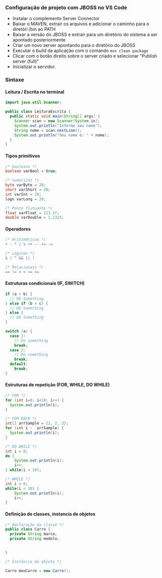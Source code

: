 ### Configuração de projeto com JBOSS no VS Code

- Instalar o complemento Server Connector
- Baixar o MAVEN, extrair os arquivos e adicionar o caminho para o diretóri /bin ao PATH
- Baixar a versão do JBOSS e extrair para um diretório do sistema a ser apontado posteriormente
- Criar um novo server apontando para o diretório do JBOSS
- Executar o build da aplicação com o comando `mvn clean package`
- Clicar com o botão direito sobre o server criado e selecionar "Publish server (full)"
- Inicializar o servidor.

### Sintaxe

#### Leitura / Escrita no terminal
```java
import java.util.Scanner;

public class LeituraEscrita {
  public static void main(String[] args) {
    Scanner scan = new Scanner(System.in);
    System.out.println("Informe seu nome");
    String nome = scan.nextLine();
    System.out.println("Seu nome é: " + nome);
  }
}
```

#### Tipos primitivos
```java
/* booleano */
boolean varBool = true;

/* numéricos */
byte varByte = 20;
short varShort = 20;
int varInt = 20;
logn varLong = 20;

/* Ponto flutuante */
float varFloat = 123.3f;
double varDouble = 1.2323;
```
#### Operadores 

```java
/* Aritiméticos */
+ - * / % ++ -- += -=

/* Lógicos */
& | ^ && || !

/* Relacionais */
== != < > <= >= 
```

#### Estruturas condicionais (IF, SWITCH)

```java
if (a > b) {
  // DO Something
} else if (b > c) {
  // DO Something
} else {
  // DO Something
}

switch (a) {
  case 1:
    // Do something
    break;
  case 2:
    // Do something
    break;
  default:
    break;
}
```

#### Estruturas de repetição (FOR, WHILE, DO WHILE)

```java
/* FOR */
for (int i=0; i<10; i++) {
  System.out.println(i);
}

/* FOR EACH */
int[] arrSample = {1, 2, 3};
for (int i :  arrSample) {
  System.out.println(i);
}

/* DO WHILE */
int i = 0;
do {
    System.out.println(i);
    i++;
} while(i < 10);

/* WHILE */
int i = 0;
while(i < 10) {
    System.out.println(i);
    i++;
} 
```

#### Definição de classes, instancia de objetos

```java
/* Declaração da classe */
public class Carro {
  private String marca;
  private String modelo;

  
}

/* Instância do objeto */

Carro meuCarro = new Carro();

```
